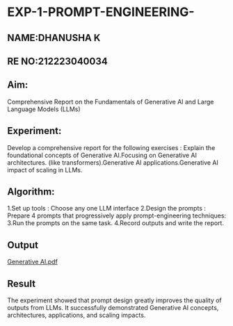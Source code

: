 # EXP-1-PROMPT-ENGINEERING-
## NAME:DHANUSHA K
## RE NO:212223040034
## Aim: 
Comprehensive Report on the Fundamentals of Generative AI and Large Language Models (LLMs)

## Experiment: 
Develop a comprehensive report for the following exercises : Explain the foundational concepts of Generative AI.Focusing on Generative AI architectures. (like transformers).Generative AI applications.Generative AI impact of scaling in LLMs.

## Algorithm:
1.Set up tools : Choose any one LLM interface
2.Design the prompts : Prepare 4 prompts that progressively apply prompt-engineering techniques:
3.Run the prompts on the same task.
4.Record outputs and write the report.

## Output
[Generative AI.pdf](https://github.com/user-attachments/files/22002477/Generative.AI.pdf)





## Result
The experiment showed that prompt design greatly improves the quality of outputs from LLMs. It successfully demonstrated Generative AI concepts, architectures, applications, and scaling impacts.

